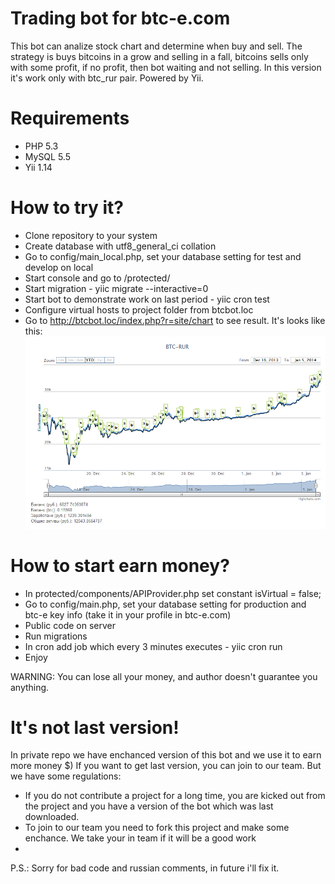 Trading bot for btc-e.com
=========================

This bot can analize stock chart and determine when buy and sell.
The strategy is buys bitcoins in a grow and selling in a fall, bitcoins sells only with some profit, if no profit, then bot waiting and not selling.
In this version it's work only with btc_rur pair.
Powered by Yii.

Requirements
============
- PHP 5.3
- MySQL 5.5
- Yii 1.14

How to try it?
===============
* Clone repository to your system
* Create database with utf8_general_ci collation
* Go to config/main_local.php, set your database setting for test and develop on local
* Start console and go to /protected/
* Start migration - yiic migrate --interactive=0
* Start bot to demonstrate work on last period - yiic cron test
* Configure virtual hosts to project folder from btcbot.loc
* Go to http://btcbot.loc/index.php?r=site/chart to see result. It's looks like this:
![](demo.png)

How to start earn money?
=======================
* In protected/components/APIProvider.php set constant isVirtual = false;
* Go to config/main.php, set your database setting for production and btc-e key info (take it in your profile in btc-e.com)
* Public code on server
* Run migrations
* In cron add job which every 3 minutes executes - yiic cron run
* Enjoy
 
WARNING: You can lose all your money, and author doesn't guarantee you anything.
 
 
It's not last version!
=====================
 
In private repo we have enchanced version of this bot and we use it to earn more money $)
If you want to get last version, you can join to our team.
But we have some regulations:
* If you do not contribute a project for a long time, you are kicked out from the project and you have a version of the bot which was last downloaded.
* To join to our team you need to fork this project and make some enchance. We take your in team if it will be a good work
* 
P.S.: Sorry for bad code and russian comments, in future i'll fix it.
